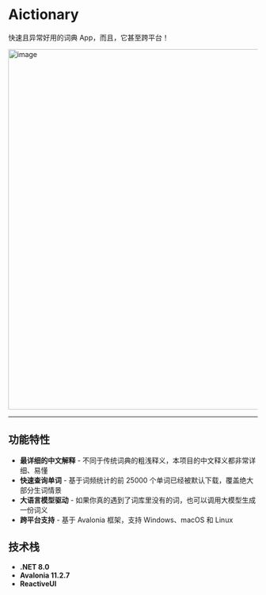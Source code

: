 # Aictionary

快速且异常好用的词典 App，而且，它甚至跨平台！

<img width="900" height="728" alt="image" src="https://github.com/user-attachments/assets/f340fb79-87de-482e-87b7-cf363d6ac646" />


---

## 功能特性

- **最详细的中文解释** - 不同于传统词典的粗浅释义，本项目的中文释义都非常详细、易懂
- **快速查询单词** - 基于词频统计的前 25000 个单词已经被默认下载，覆盖绝大部分生词情景
- **大语言模型驱动** - 如果你真的遇到了词库里没有的词，也可以调用大模型生成一份词义
- **跨平台支持** - 基于 Avalonia 框架，支持 Windows、macOS 和 Linux

## 技术栈

- **.NET 8.0**
- **Avalonia 11.2.7**
- **ReactiveUI**
